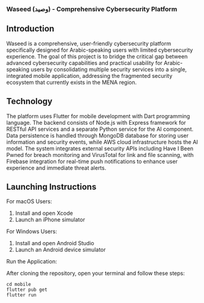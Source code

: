 ### Waseed (وصيد) - Comprehensive Cybersecurity Platform

## Introduction
Waseed is a comprehensive, user-friendly cybersecurity platform specifically designed for Arabic-speaking users with limited cybersecurity experience. The goal of this project is to bridge the critical gap between advanced cybersecurity capabilities and practical usability for Arabic-speaking users by consolidating multiple security services into a single, integrated mobile application, addressing the fragmented security ecosystem that currently exists in the MENA region.

## Technology 
The platform uses Flutter for mobile development with Dart programming language. The backend consists of Node.js with Express framework for RESTful API services and a separate Python service for the AI component. Data persistence is handled through MongoDB database for storing user information and security events, while AWS cloud infrastructure hosts the AI model. The system integrates external security APIs including Have I Been Pwned for breach monitoring and VirusTotal for link and file scanning, with Firebase integration for real-time push notifications to enhance user experience and immediate threat alerts.

## Launching Instructions

For macOS Users:

1. Install and open Xcode
2. Launch an iPhone simulator

For Windows Users:

1. Install and open Android Studio
2. Launch an Android device simulator

Run the Application:

After cloning the repository, open your terminal and follow these steps:

```
cd mobile
flutter pub get
flutter run
```

